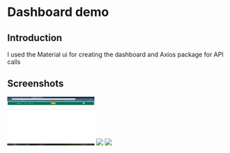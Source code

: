 # Dashboard demo

## Introduction
  I used the Material ui for creating the dashboard and Axios package for API calls 

## Screenshots
<img src="/screenshots/Screenshot_1.png.png" width = 200>
<img src="/screenshots/Screenshot_2.png" width = 200>
<img src="/screenshots/Screenshot_3.png" width = 200>

